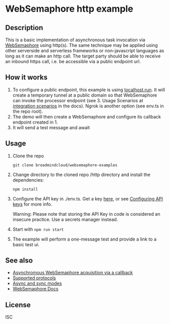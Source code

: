 # WebSemaphore http example

## Description

This is a basic implementation of asynchronous task invocation via [WebSemaphore](https://www.websemaphore.com) using http(s). 
The same technique may be applied using other serverside and serverless frameworks or non-javascript languages as long as it can make an http call. The target party should be able to receive an inbound https call, i.e. be accessible via a public endpoint url.


## How it works
1. To configure a public endpoint, this example is using [localhost.run](https://localhost.run/). It will create a temporary tunnel at a public domain so that WebSemaphore can invoke the processor endpoint (see 3. Usage Scenarios at [integration scenarios](https://www.websemaphore.com/docs/v1/concepts/scenarios-integration#usage-scenarios) in the docs). Ngrok is another option (see env.ts in the repo root).
2. The demo will then create a WebSemaphore and configure its callback endpoint created in 1.
3. It will send a test message and await 

## Usage

1. Clone the repo

   `git clone broadmindcloud/websemaphore-examples`

2. Change directory to the cloned repo /http directory and install the dependencies:

   `npm install`

3. Configure the API key in ./env.ts. Get a key [here](https://www.websemaphore.com/semaphore/keys), or see [Configuring API keys](https://www.websemaphore.com/docs/v1/setup/key) for more info.

   Warning: Please note that storing the API Key in code is considered an insecure practice. Use a secrets manager instead.

4. Start with `npm run start`

5. The example will perform a one-message test and provide a link to a basic test ui.

## See also
* [Asynchromous WebSemaphore acquisition via a callback](https://www.websemaphore.com/docs/v1/concepts/scenarios#asynchronous-acquisition-via-callback)
* [Supported protocols](https://www.websemaphore.com/docs/v1/concepts/protocols)
* [Async and sync modes](https://www.websemaphore.com/docs/v1/concepts/operating-modes)
* [WebSemaphore Docs](https://www.websemaphore.com/docs)


## License
ISC
